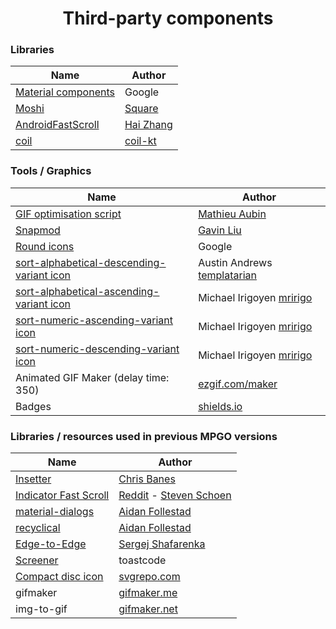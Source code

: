 <h1 align="center">Third-party components</h1>

### Libraries

| Name                                                        | Author                  |
| ----------------------------------------------------------- | ------------------------- |
| [Material components](https://github.com/material-components/material-components-android) | Google
| [Moshi](https://github.com/square/moshi) | [Square](https://square.github.io/)
| [AndroidFastScroll](https://github.com/zhanghai/AndroidFastScroll) | [Hai Zhang](https://github.com/zhanghai)
| [coil](https://github.com/coil-kt/coil) | [coil-kt](https://github.com/coil-kt)

### Tools / Graphics

| Name                                                        | Author                  |
| ----------------------------------------------------------- | ------------------------- |
| [GIF optimisation script](https://github.com/mathieu-aubin/tempgif) | [Mathieu Aubin](https://github.com/mathieu-aubin)
| [Snapmod](https://play.google.com/store/apps/details?id=cn.gavinliu.snapmod) | [Gavin Liu](https://play.google.com/store/apps/developer?id=Gavin+Liu)
| [Round icons](https://material.io/tools/icons/?style=round)|Google
| [sort-alphabetical-descending-variant icon](https://materialdesignicons.com/icon/sort-alphabetical-descending-variant) | Austin Andrews [templatarian](https://twitter.com/templarian)
| [sort-alphabetical-ascending-variant icon](https://materialdesignicons.com/icon/sort-alphabetical-ascending-variant) | Michael Irigoyen [mririgo](https://twitter.com/mririgo)
| [sort-numeric-ascending-variant icon](https://materialdesignicons.com/icon/sort-numeric-ascending-variant) | Michael Irigoyen [mririgo](https://twitter.com/mririgo)
| [sort-numeric-descending-variant icon](https://materialdesignicons.com/icon/sort-numeric-descending-variant) | Michael Irigoyen [mririgo](https://twitter.com/mririgo)
| Animated GIF Maker (delay time: 350) | [ezgif.com/maker](https://ezgif.com/maker)
| Badges | [shields.io](https://shields.io/)

### Libraries / resources used in previous MPGO versions

| Name                                                        | Author                  |
| ----------------------------------------------------------- | ------------------------- |
| [Insetter](https://github.com/chrisbanes/insetter) | [Chris Banes](https://github.com/chrisbanes)
| [Indicator Fast Scroll](https://github.com/reddit/IndicatorFastScroll) | [Reddit](https://github.com/reddit) - [Steven Schoen](https://github.com/DSteve595)
| [material-dialogs](https://github.com/afollestad/material-dialogs) | [Aidan Follestad](https://github.com/afollestad)
| [recyclical](https://github.com/afollestad/recyclical) | [Aidan Follestad](https://github.com/afollestad)
| [Edge-to-Edge](https://github.com/beworker/edge-to-edge) | [Sergej Shafarenka](https://github.com/beworker)
| [Screener](https://forum.xda-developers.com/t/app-4-0-screener.3605029/) | toastcode
| [Compact disc icon](https://www.svgrepo.com/svg/181020/compact-disc-music) | [svgrepo.com](https://www.svgrepo.com)
| gifmaker | [gifmaker.me](https://gifmaker.me/)
| img-to-gif | [gifmaker.net](https://www.gifmaker.net/)
